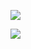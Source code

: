 ![](http://www.plantuml.com/plantuml/png/XP4rGiH068NxEKManQ75fQA42erLwrPZDMu7u0BhyUGARquKLsp7zVlbRNMwGhlRgrK9OO8YIDr6cpbIXDgX8iZHKJoGNaUHX8x2SFY2Iw_Hnn0c_O0DcpuoCE30GZ_OZk7G1uuHEipnxiLAuTyR78pHfxVGc03WG8t60MneCD0_hOT_cOZkO0A3tjAx5BIyml07KIaHOrhcKFyNSCvO-Otn2IkAGfjDGZybhVv6Ue4MnWSJsdyngdz4k9Op2KaLOERRynjH7acSX8NUmaQSs738z_63rTA3U5zDzl6BjTANBQKk1zhx)

![](http://www.plantuml.com/plantuml/png/fLKrbXn13Ctx57hFeTc9cJatXSkyEsHcPcR62zJqC5z1kf6_DCoCNV19gfu3aVEJuVCNLbSymcDbTkuyBSnEpio6FHlGnvwvmDfvcWwi1C9xjspPGf75gxDxj-xOjsTgtyaZk_Pidjf7fm_l66Gv_s37AVRPbRVn7xcBgwBSvWGNk22l2DEEu-paaNmS2FAVFCBgEzYUvYodAy1V3JGjT-Ikt5D2URI1iCf6G9PdDn3wBqwOkBZSmvuY-xqOI67bFN49Cqx729CVCPh3Ptn0oj-WIyazx7aEgKxkTi_AmR73qe8k95mqIB9O7Wt8-LR30-DBx2Z8HqlAV3bvA1_baqdeYqH7p-tOj9NKgQ50hg_PuMsN1VmmZVejTt5T70np6t8qiuboV_X6KGu15qcCoqVj0TX-NuCSoFbFtQQ5jGRAmBayj82Tt9QFdAaxdrsRQJeQrpkrmFKQgPshTYsxo0v1N1FcdBMBMIffuAIyaD3pLEnk1htEVngx-df7ofyS1LgHerhZWIXtzr8izsrfNkvfiNCcq00jntQ8VdarSdsg0vdKSciNkYgeiwm5pizIU75-uJojcvkRnAFU0Ng0lWCrYVrfTTeqPNrR6q6X3Mk0d7jbN9VOA-FnMwFjGCIvM1wDiTExYFQtV288SnXEKtajG1yCMg6wHunZNasfEgkJV5H6lSdLDPKqYS4RURpARUjUkSZvG72tvnt01FxY_WC0)


